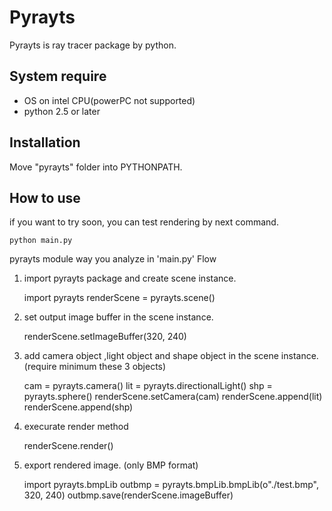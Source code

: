 Pyrayts
=============

Pyrayts is ray tracer package by python.

System require
-------

* OS on intel CPU(powerPC not supported)
* python 2.5 or later


Installation
-------

Move "pyrayts" folder into PYTHONPATH.


How to use
------------

if you want to try soon, you can test rendering by next command.

    python main.py

 pyrayts module way
you analyze in 'main.py'
Flow

1. import pyrayts package and create scene instance.

    import pyrayts
    renderScene = pyrayts.scene()

2. set output image buffer in the scene instance.

    renderScene.setImageBuffer(320, 240)

3. add camera object ,light object and shape object in the scene instance.
(require minimum these 3 objects)

    cam = pyrayts.camera()
    lit = pyrayts.directionalLight()
    shp = pyrayts.sphere()
    renderScene.setCamera(cam)
    renderScene.append(lit)
    renderScene.append(shp)

4. execurate render method

    renderScene.render()

5. export rendered image. (only BMP format)

    import pyrayts.bmpLib 
    outbmp = pyrayts.bmpLib.bmpLib(o"./test.bmp", 320, 240)
    outbmp.save(renderScene.imageBuffer)
